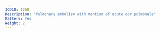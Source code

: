 ```yaml
---
ICD10: I260
Description: "Pulmonary embolism with mention of acute cor pulmonale"
Matters: Yes
Weight: 2
---
```

